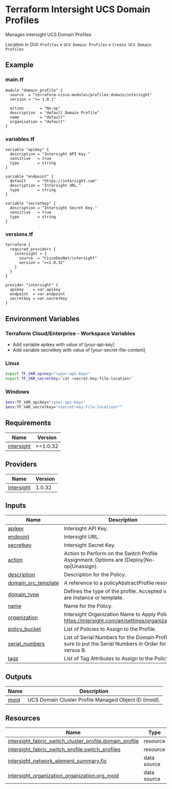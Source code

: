 <!-- BEGIN_TF_DOCS -->
# Terraform Intersight UCS Domain Profiles
Manages Intersight UCS Domain Profiles

Location in GUI:
`Profiles` » `UCS Domain Profiles` » `Create UCS Domain Profiles`

## Example

### main.tf
```hcl
module "domain_profile" {
  source  = "terraform-cisco-modules/profiles-domain/intersight"
  version = ">= 1.0.1"

  action       = "No-op"
  description  = "default Domain Profile"
  name         = "default"
  organization = "default"
}

```

### variables.tf
```hcl
variable "apikey" {
  description = "Intersight API Key."
  sensitive   = true
  type        = string
}

variable "endpoint" {
  default     = "https://intersight.com"
  description = "Intersight URL."
  type        = string
}

variable "secretkey" {
  description = "Intersight Secret Key."
  sensitive   = true
  type        = string
}
```

### versions.tf
```hcl
terraform {
  required_providers {
    intersight = {
      source  = "CiscoDevNet/intersight"
      version = ">=1.0.32"
    }
  }
}

provider "intersight" {
  apikey    = var.apikey
  endpoint  = var.endpoint
  secretkey = var.secretkey
}
```

## Environment Variables

### Terraform Cloud/Enterprise - Workspace Variables
- Add variable apikey with value of [your-api-key]
- Add variable secretkey with value of [your-secret-file-content]

### Linux
```bash
export TF_VAR_apikey="<your-api-key>"
export TF_VAR_secretkey=`cat <secret-key-file-location>`
```

### Windows
```bash
$env:TF_VAR_apikey="<your-api-key>"
$env:TF_VAR_secretkey="<secret-key-file-location>""
```


## Requirements

| Name | Version |
|------|---------|
| <a name="requirement_intersight"></a> [intersight](#requirement\_intersight) | >=1.0.32 |
## Providers

| Name | Version |
|------|---------|
| <a name="provider_intersight"></a> [intersight](#provider\_intersight) | 1.0.32 |
## Inputs

| Name | Description | Type | Default | Required |
|------|-------------|------|---------|:--------:|
| <a name="input_apikey"></a> [apikey](#input\_apikey) | Intersight API Key. | `string` | n/a | yes |
| <a name="input_endpoint"></a> [endpoint](#input\_endpoint) | Intersight URL. | `string` | `"https://intersight.com"` | no |
| <a name="input_secretkey"></a> [secretkey](#input\_secretkey) | Intersight Secret Key. | `string` | n/a | yes |
| <a name="input_action"></a> [action](#input\_action) | Action to Perform on the Switch Profile Assignment.  Options are {Deploy\|No-op\|Unassign}. | `string` | `"No-op"` | no |
| <a name="input_description"></a> [description](#input\_description) | Description for the Policy. | `string` | `""` | no |
| <a name="input_domain_src_template"></a> [domain\_src\_template](#input\_domain\_src\_template) | A reference to a policyAbstractProfile resource. | `string` | `""` | no |
| <a name="input_domain_type"></a> [domain\_type](#input\_domain\_type) | Defines the type of the profile. Accepted values are instance or template. | `string` | `"instance"` | no |
| <a name="input_name"></a> [name](#input\_name) | Name for the Policy. | `string` | `"default"` | no |
| <a name="input_organization"></a> [organization](#input\_organization) | Intersight Organization Name to Apply Policy to.  https://intersight.com/an/settings/organizations/. | `string` | `"default"` | no |
| <a name="input_policy_bucket"></a> [policy\_bucket](#input\_policy\_bucket) | List of Policies to Assign to the Profile. | `list(map(string))` | `[]` | no |
| <a name="input_serial_numbers"></a> [serial\_numbers](#input\_serial\_numbers) | List of Serial Numbers for the Domain Profile.  Be sure to put the Serial Numbers in Order for A versus B. | `list(string)` | `[]` | no |
| <a name="input_tags"></a> [tags](#input\_tags) | List of Tag Attributes to Assign to the Policy. | `list(map(string))` | `[]` | no |
## Outputs

| Name | Description |
|------|-------------|
| <a name="output_moid"></a> [moid](#output\_moid) | UCS Domain Cluster Profile Managed Object ID (moid). |
## Resources

| Name | Type |
|------|------|
| [intersight_fabric_switch_cluster_profile.domain_profile](https://registry.terraform.io/providers/CiscoDevNet/intersight/latest/docs/resources/fabric_switch_cluster_profile) | resource |
| [intersight_fabric_switch_profile.switch_profiles](https://registry.terraform.io/providers/CiscoDevNet/intersight/latest/docs/resources/fabric_switch_profile) | resource |
| [intersight_network_element_summary.fis](https://registry.terraform.io/providers/CiscoDevNet/intersight/latest/docs/data-sources/network_element_summary) | data source |
| [intersight_organization_organization.org_moid](https://registry.terraform.io/providers/CiscoDevNet/intersight/latest/docs/data-sources/organization_organization) | data source |
<!-- END_TF_DOCS -->